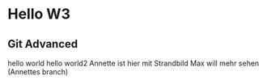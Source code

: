 Hello W3
========

Git Advanced
------------
hello world
hello world2
Annette ist hier mit Strandbild
Max will mehr sehen (Annettes branch)
